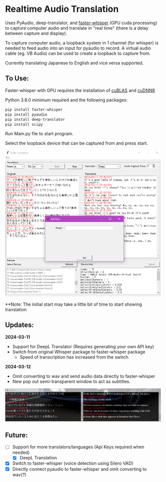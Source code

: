 # Realtime Audio Translation
 
Uses PyAudio, deep-translator, and [faster-whisper](https://github.com/SYSTRAN/faster-whisper) (GPU cuda processing) to capture computer audio and translate in "real time" (there is a delay between capture and display).

To capture computer audio, a loopback system in 1 channel (for whisper) is needed to feed audio into an input for pyaudio to record. A virtual audio cable (eg. VB Audio) can be used to create a loopback to capture from.

Currently translating Japanese to English and vice versa supported.

To Use:
----
Faster-whisper with GPU requires the installation of [cuBLAS](https://developer.nvidia.com/cublas) and [cuDNN8](https://developer.nvidia.com/cudnn)

Python 3.8.0 minimum required and the following packages:

```
pip install faster-whisper
pip install pyaudio
pip install deep-translator
pip install scipy
```

Run Main.py file to start program. 

Select the loopback device that can be captured from and press start.

![alt text](image.png)

**Note: The initial start may take a little bit of time to start showing translation

Updates:
----
**2024-03-11**
- Support for DeepL Translator (Requires generating your own API key)
- Switch from original Whisper package to faster-whisper package
    - Speed of transcription has increased from the switch.

**2024-03-12**
- Omit converting to wav and send audio data directly to faster-whisper
- New pop out semi-transparent window to act as subtitles.

![alt text](image-1.png)

Future:
----
- [ ] Support for more translators/languages (Api Keys required when needed)
    - [x] DeepL Translation
- [x] Switch to faster-whisper (voice detection using Silero VAD)
- [x] Directly connect pyaudio to faster-whisper and omit converting to wav(?)
